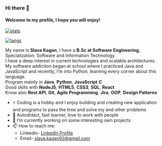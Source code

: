 ### Hi there 👋

#### Welcome to my profile, I hope you will enjoy!

[![stats](https://github-readme-stats.vercel.app/api?username=SlavaKagan&hide=issues,contribs&count_private=trueshow_icons=true&theme=dracula&custom_title=My%20Stats)](https://github.com/anuraghazra/github-readme-stats)

[![langs](https://github-readme-stats.vercel.app/api/top-langs/?username=SlavaKagan&layout=compact)](https://github.com/anuraghazra/github-readme-stats)

My name is <b>Slava Kagan</b>, I have a <b>B.Sc at Software Engineering</b>, Specialization: Software and Information Technology.<br>
I have a deep interest in current technologies and scalable architectures.<br>
My software addiction began at school where I practiced Java and JavaScript and recently, I’m into Python, learning every corner about this language.<br>
Program mainly in <b>Java</b>, <b>Python</b>, <b>JavaScript</b> <b>C</b><br>
Good skills with <b>NodeJS</b>, <b>HTML5</b>, <b>CSS3</b>, <b>SQL</b>, <b>React</b><br>
Know also <b>Rest API</b>, <b>Git</b>, <b>Agile Programming</b>, <b>Jira</b>, <b>OOP</b>, <b>Design Patterns</b>

- ⚡ Coding is a hobby and I enjoy building and creating new application and programs to pass the time and solve my and other problems
- 🌱 Autodidact, fast learner, love to work with people
- 🔭 I’m currently working on some interesting own projects
- 📫 How to reach me:
  * LinkedIn- [LinkedIn Profile](https://www.linkedin.com/in/slava-kagan-4b776596/)
  * Email- slava.kagan92@gmail.com

<!--
**SlavaKagan/SlavaKagan** is a ✨ _special_ ✨ repository because its `README.md` (this file) appears on your GitHub profile.

Here are some ideas to get you started:

- 🔭 I’m currently working on ...
- 🌱 I’m currently learning ...
- 👯 I’m looking to collaborate on ...
- 🤔 I’m looking for help with ...
- 💬 Ask me about ...
- 📫 How to reach me: ...
- 😄 Pronouns: ...
- ⚡ Fun fact: ...
-->
